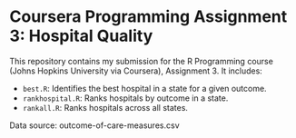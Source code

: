 # Coursera Programming Assignment 3: Hospital Quality

This repository contains my submission for the R Programming course (Johns Hopkins University via Coursera), Assignment 3. It includes:

- `best.R`: Identifies the best hospital in a state for a given outcome.
- `rankhospital.R`: Ranks hospitals by outcome in a state.
- `rankall.R`: Ranks hospitals across all states.

Data source: outcome-of-care-measures.csv
